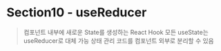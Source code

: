# Section10 - useReducer

> 컴포넌트 내부에 새로운 State를 생성하는 React Hook
> 모든 useState는 useReducer로 대체 가능
> 상태 관리 코드를 컴포넌트 외부로 분리할 수 있음
